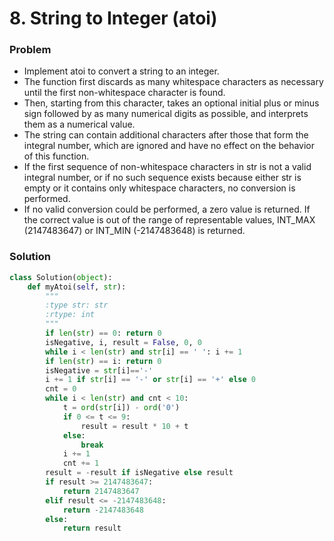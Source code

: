 # 8. String to Integer (atoi)

### Problem
- Implement atoi to convert a string to an integer.
- The function first discards as many whitespace characters as necessary until the first non-whitespace character is found.
- Then, starting from this character, takes an optional initial plus or minus sign followed by as many numerical digits as possible, and interprets them as a numerical value.
- The string can contain additional characters after those that form the integral number, which are ignored and have no effect on the behavior of this function.
- If the first sequence of non-whitespace characters in str is not a valid integral number, or if no such sequence exists because either str is empty or it contains only whitespace characters, no conversion is performed.
- If no valid conversion could be performed, a zero value is returned. If the correct value is out of the range of representable values, INT_MAX (2147483647) or INT_MIN (-2147483648) is returned.

### Solution

```python
class Solution(object):
    def myAtoi(self, str):
        """
        :type str: str
        :rtype: int
        """
        if len(str) == 0: return 0
        isNegative, i, result = False, 0, 0
        while i < len(str) and str[i] == ' ': i += 1
        if len(str) == i: return 0
        isNegative = str[i]=='-'
        i += 1 if str[i] == '-' or str[i] == '+' else 0
        cnt = 0
        while i < len(str) and cnt < 10:
            t = ord(str[i]) - ord('0')
            if 0 <= t <= 9:
                result = result * 10 + t
            else:
                break
            i += 1
            cnt += 1
        result = -result if isNegative else result
        if result >= 2147483647:
            return 2147483647
        elif result <= -2147483648:
            return -2147483648
        else:
            return result
```

